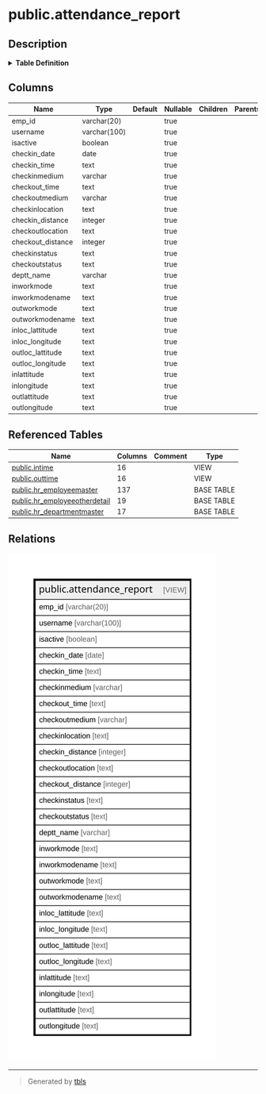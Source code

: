 # public.attendance_report

## Description

<details>
<summary><strong>Table Definition</strong></summary>

```sql
CREATE VIEW attendance_report AS (
 SELECT intime.employeecode AS emp_id,
    employee.employeename AS username,
    COALESCE(employee.isactive, false) AS isactive,
    intime.checkin_date,
    intime.checkin_time,
    COALESCE(intime.checkinmedium, 'N/A'::character varying) AS checkinmedium,
    COALESCE(outtime.checkout_time, 'N/A'::text) AS checkout_time,
    COALESCE(outtime.checkoutmedium, 'N/A'::character varying) AS checkoutmedium,
    concat(intime.lattitude, ',', intime.longitude) AS checkinlocation,
    intime.distance_from_office_in_meter AS checkin_distance,
    concat(outtime.lattitude, ',', outtime.longitude) AS checkoutlocation,
    outtime.distance_from_office_in_meter AS checkout_distance,
        CASE
            WHEN (intime.is_approved = true) THEN 'Approved'::text
            ELSE 'Not Approved'::text
        END AS checkinstatus,
        CASE
            WHEN (outtime.is_approved = true) THEN 'Approved'::text
            ELSE 'Not Approved'::text
        END AS checkoutstatus,
    COALESCE(department.department, 'N/A'::character varying) AS deptt_name,
    COALESCE(intime.workmode, 'N/A'::text) AS inworkmode,
    COALESCE(intime.workmodename, 'N/A'::text) AS inworkmodename,
    COALESCE(outtime.workmode, 'N/A'::text) AS outworkmode,
    COALESCE(outtime.workmodename, 'N/A'::text) AS outworkmodename,
    COALESCE(intime.loc_lattitude, 'N/A'::text) AS inloc_lattitude,
    COALESCE(intime.loc_longitude, 'N/A'::text) AS inloc_longitude,
    COALESCE(outtime.loc_lattitude, 'N/A'::text) AS outloc_lattitude,
    COALESCE(outtime.loc_longitude, 'N/A'::text) AS outloc_longitude,
    intime.lattitude AS inlattitude,
    intime.longitude AS inlongitude,
    outtime.lattitude AS outlattitude,
    outtime.longitude AS outlongitude
   FROM ((((intime
     LEFT JOIN outtime ON ((((intime.employeecode)::text = (outtime.employeecode)::text) AND (intime.id = outtime.id))))
     LEFT JOIN hr_employeemaster employee ON (((employee.employeecode)::text = (intime.employeecode)::text)))
     LEFT JOIN hr_employeeotherdetail users ON ((users.employeecode = (employee.employeecode)::text)))
     LEFT JOIN hr_departmentmaster department ON ((employee.departmentid = department.departmentid)))
  WHERE ((COALESCE(users.delflag, false) = false) AND (COALESCE(employee.isactive, false) = true))
)
```

</details>

## Columns

| Name | Type | Default | Nullable | Children | Parents | Comment |
| ---- | ---- | ------- | -------- | -------- | ------- | ------- |
| emp_id | varchar(20) |  | true |  |  |  |
| username | varchar(100) |  | true |  |  |  |
| isactive | boolean |  | true |  |  |  |
| checkin_date | date |  | true |  |  |  |
| checkin_time | text |  | true |  |  |  |
| checkinmedium | varchar |  | true |  |  |  |
| checkout_time | text |  | true |  |  |  |
| checkoutmedium | varchar |  | true |  |  |  |
| checkinlocation | text |  | true |  |  |  |
| checkin_distance | integer |  | true |  |  |  |
| checkoutlocation | text |  | true |  |  |  |
| checkout_distance | integer |  | true |  |  |  |
| checkinstatus | text |  | true |  |  |  |
| checkoutstatus | text |  | true |  |  |  |
| deptt_name | varchar |  | true |  |  |  |
| inworkmode | text |  | true |  |  |  |
| inworkmodename | text |  | true |  |  |  |
| outworkmode | text |  | true |  |  |  |
| outworkmodename | text |  | true |  |  |  |
| inloc_lattitude | text |  | true |  |  |  |
| inloc_longitude | text |  | true |  |  |  |
| outloc_lattitude | text |  | true |  |  |  |
| outloc_longitude | text |  | true |  |  |  |
| inlattitude | text |  | true |  |  |  |
| inlongitude | text |  | true |  |  |  |
| outlattitude | text |  | true |  |  |  |
| outlongitude | text |  | true |  |  |  |

## Referenced Tables

| Name | Columns | Comment | Type |
| ---- | ------- | ------- | ---- |
| [public.intime](public.intime.md) | 16 |  | VIEW |
| [public.outtime](public.outtime.md) | 16 |  | VIEW |
| [public.hr_employeemaster](public.hr_employeemaster.md) | 137 |  | BASE TABLE |
| [public.hr_employeeotherdetail](public.hr_employeeotherdetail.md) | 19 |  | BASE TABLE |
| [public.hr_departmentmaster](public.hr_departmentmaster.md) | 17 |  | BASE TABLE |

## Relations

![er](public.attendance_report.svg)

---

> Generated by [tbls](https://github.com/k1LoW/tbls)
